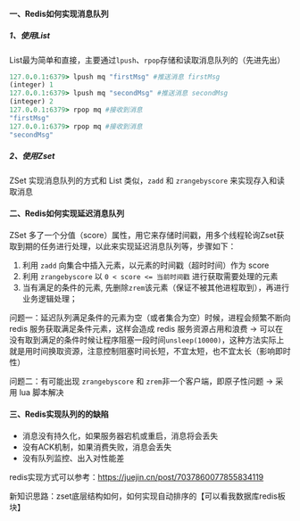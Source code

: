 #### 一、Redis如何实现消息队列

##### 1、使用List

List最为简单和直接，主要通过`lpush`、`rpop`存储和读取消息队列的（先进先出）

```ruby
127.0.0.1:6379> lpush mq "firstMsg" #推送消息 firstMsg
(integer) 1
127.0.0.1:6379> lpush mq "secondMsg" #推送消息 secondMsg
(integer) 2
127.0.0.1:6379> rpop mq #接收到消息
"firstMsg"
127.0.0.1:6379> rpop mq #接收到消息
"secondMsg"
```

##### 2、使用Zset

ZSet 实现消息队列的方式和 List 类似，`zadd` 和 `zrangebyscore` 来实现存入和读取消息

#### 二、Redis如何实现延迟消息队列

ZSet 多了一个分值（score）属性，用它来存储时间戳，用多个线程轮询Zset获取到期的任务进行处理，以此来实现延迟消息队列等，步骤如下：

1. 利用 `zadd` 向集合中插入元素，以元素的时间戳（超时时间）作为 score
2. 利用 `zrangebyscore` 以 `0 < score <= 当前时间戳` 进行获取需要处理的元素
3. 当有满足的条件的元素, 先删除`zrem`该元素（保证不被其他进程取到），再进行业务逻辑处理；

问题一：延迟队列满足条件的元素为空（或者集合为空）时候，进程会频繁不断向 redis 服务获取满足条件元素，这样会造成 redis 服务资源占用和浪费 -> 可以在没有取到满足的条件时候让程序阻塞一段时间`unsleep(10000)`，这种方法实际上就是用时间换取资源，注意控制阻塞时间长短，不宜太短，也不宜太长（影响即时性）

问题二：有可能出现 `zrangebyscore` 和 `zrem`非一个客户端，即原子性问题 -> 采用 lua 脚本解决

#### 三、Redis实现队列的的缺陷

- 消息没有持久化，如果服务器宕机或重启，消息将会丢失
- 没有ACK机制，如果消费失败，消息会丢失
- 没有队列监控、出入对性能差



redis实现方式可以参考：https://juejin.cn/post/7037860077855834119



新知识思路：zset底层结构如何，如何实现自动排序的【可以看我数据库redis板块】